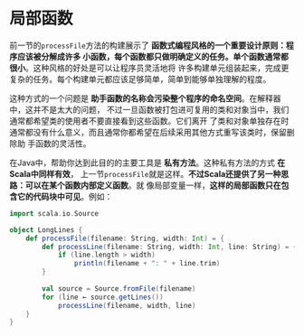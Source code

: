 局部函数
================================================================================
前一节的`processFile`方法的构建展示了 **函数式编程风格的一个重要设计原则：程序应该被分解成许多
小函数，每个函数都只做明确定义的任务。单个函数通常都很小**。这种风格的好处是可以让程序员灵活地将
许多构建单元组装起来，完成更复杂的任务。每个构建单元都应该足够简单，简单到能够单独理解的程度。

这种方式的一个问题是 **助手函数的名称会污染整个程序的命名空间**。在解释器中，这并不是太大的问题，
不过一旦函数被打包进可复用的类和对象当中，我们通常都希望类的使用者不要直接看到这些函数。它们离开
了类和对象单独存在时通常都没有什么意义，而且通常你都希望在后续采用其他方式重写该类时，保留删除助
手函数的灵活性。

在Java中，帮助你达到此目的的主要工具是 **私有方法**。这种私有方法的方式 **在Scala中同样有效**，
上一节`processFile`就是这样。**不过Scala还提供了另一种思路：可以在某个函数内部定义函数**。就
像局部变量一样，**这样的局部函数只在包含它的代码块中可见**。例如：
```scala
import scala.io.Source

object LongLines {
    def processFile(filename: String, width: Int) = {
        def processLine(filename: String, width: Int, line: String) = {
            if (line.length > width)
                println(filename + ": " + line.trim)
        }
        
        val source = Source.fromFile(filename)
        for (line ← source.getLines())
            processLine(filename, width, line)
    }
}
```



